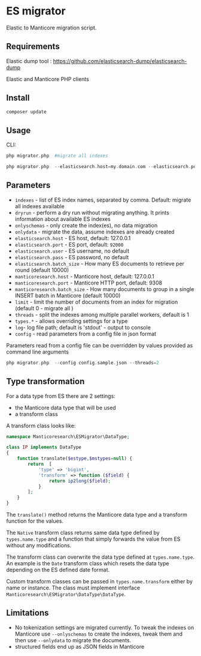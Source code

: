 ES migrator
===========

Elastic to Manticore migration script.

Requirements
------------

Elastic dump tool : https://github.com/elasticsearch-dump/elasticsearch-dump

Elastic and Manticore PHP clients

Install
-------

```bash
composer update
```


Usage
-----

CLI:
```php
php migrator.php  #migrate all indexes
```

```php
php migrator.php  --elasticsearch.host=my.domain.com --elasticsearch.port=9200 --indexes=index1,index2
```

Parameters
----------
* `indexes` - list of ES index names, separated by comma. Default:  migrate all indexes available
* `dryrun` - perform a dry run without migrating anything. It prints information about available ES indexes
* `onlyschemas` - only create the index(es), no data migration
* `onlydata` - migrate the data, assume indexes are already created
* `elasticsearch.host` - ES host, default: 127.0.0.1
* `elasticsearch.port` - ES port, default: `92000`
* `elasticsearch.user` - ES username, no default 
* `elasticsearch.pass` - ES password, no default
* `elasticsearch.batch_size` - How many ES documents to retrieve per round (default 10000)  
* `manticoresearch.host` - Manticore host, default: 127.0.0.1
* `manticoresearch.port` - Manticore HTTP port, default: 9308
* `manticoresearch.batch_size` - How many documents to group in a single INSERT batch in Manticore (default 10000)
* `limit` - limit the number of documents from an index for migration (default 0 - migrate all )
* `threads` -  split the indexes among multiple parallel workers, default is 1
* `types.*` - allows overriding settings for a type
* `log`- log file path; default is 'stdout' - output to console
* `config` - read parameters from a config file in json format

Parameters read from a config file can be overridden by values provided as command line arguments

```php
php migrator.php  --config config.sample.json --threads=2
```


Type transformation
-------------------
For a data type from ES there are 2 settings:
* the Manticore data type that will be used 
* a transform class

A transform class looks like:
```php
namespace Manticoresearch\ESMigrator\DataType;

class IP implements DataType
{
    function translate($estype,$mstypes=null) {
        return  [
            'type' => 'bigint',
            'transform' => function ($field) {
                return ip2long($field);
            }
        ];
    }
}
```
The `translate()` method returns the Manticore data type and a transform function for the values.

The `Native` transform class returns same data type defined by `types.name.type` and a function that simply forwards
the value from ES without any modifications.

The transform class can overwrite the data type defined at `types.name.type`. An example is the `Date` transform class
which resets the data type depending on the ES defined date format.

Custom transform classes can be passed in `types.name.transform` either by name or instance. The class must implement interface `Manticoresearch\ESMigrator\DataType\DataType`.

Limitations
-----------

* No tokenization settings are migrated currently. To tweak the indexes on Manticore use `--onlyschemas` to create 
the indexes, tweak them and then use `--onlydata` to migrate the documents.
* structured fields end up as JSON fields in Manticore
